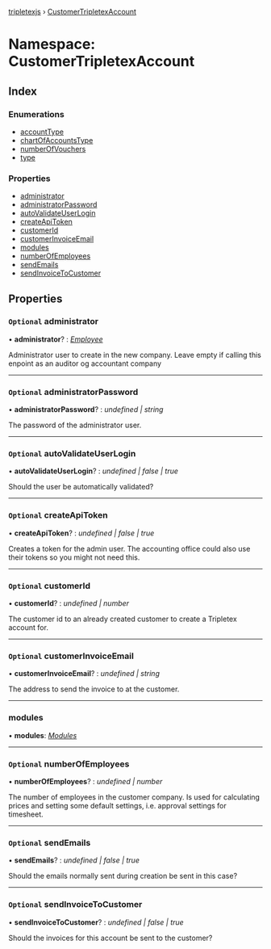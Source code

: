 [tripletexjs](../README.md) › [CustomerTripletexAccount](customertripletexaccount.md)

# Namespace: CustomerTripletexAccount

## Index

### Enumerations

* [accountType](../enums/customertripletexaccount.accounttype.md)
* [chartOfAccountsType](../enums/customertripletexaccount.chartofaccountstype.md)
* [numberOfVouchers](../enums/customertripletexaccount.numberofvouchers.md)
* [type](../enums/customertripletexaccount.type.md)

### Properties

* [administrator](customertripletexaccount.md#optional-administrator)
* [administratorPassword](customertripletexaccount.md#optional-administratorpassword)
* [autoValidateUserLogin](customertripletexaccount.md#optional-autovalidateuserlogin)
* [createApiToken](customertripletexaccount.md#optional-createapitoken)
* [customerId](customertripletexaccount.md#optional-customerid)
* [customerInvoiceEmail](customertripletexaccount.md#optional-customerinvoiceemail)
* [modules](customertripletexaccount.md#modules)
* [numberOfEmployees](customertripletexaccount.md#optional-numberofemployees)
* [sendEmails](customertripletexaccount.md#optional-sendemails)
* [sendInvoiceToCustomer](customertripletexaccount.md#optional-sendinvoicetocustomer)

## Properties

### `Optional` administrator

• **administrator**? : *[Employee](employee.md)*

Administrator user to create in the new company. Leave empty if calling this enpoint as an auditor og accountant company

___

### `Optional` administratorPassword

• **administratorPassword**? : *undefined | string*

The password of the administrator user.

___

### `Optional` autoValidateUserLogin

• **autoValidateUserLogin**? : *undefined | false | true*

Should the user be automatically validated?

___

### `Optional` createApiToken

• **createApiToken**? : *undefined | false | true*

Creates a token for the admin user. The accounting office could also use their tokens so you might not need this.

___

### `Optional` customerId

• **customerId**? : *undefined | number*

The customer id to an already created customer to create a Tripletex account for.

___

### `Optional` customerInvoiceEmail

• **customerInvoiceEmail**? : *undefined | string*

The address to send the invoice to at the customer.

___

###  modules

• **modules**: *[Modules](../interfaces/modules.md)*

___

### `Optional` numberOfEmployees

• **numberOfEmployees**? : *undefined | number*

The number of employees in the customer company. Is used for calculating prices and setting some default settings, i.e. approval settings for timesheet.

___

### `Optional` sendEmails

• **sendEmails**? : *undefined | false | true*

Should the emails normally sent during creation be sent in this case?

___

### `Optional` sendInvoiceToCustomer

• **sendInvoiceToCustomer**? : *undefined | false | true*

Should the invoices for this account be sent to the customer?
